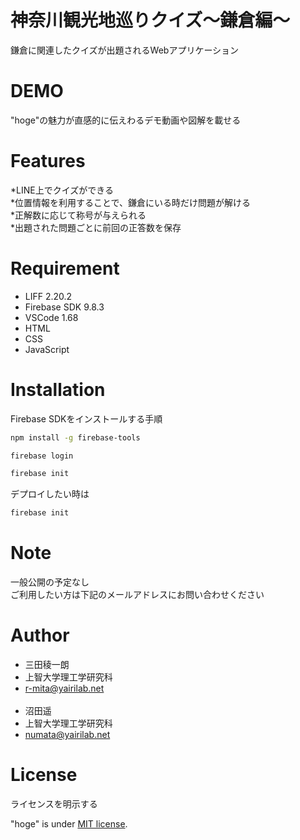 # 神奈川観光地巡りクイズ〜鎌倉編〜

鎌倉に関連したクイズが出題されるWebアプリケーション

# DEMO

"hoge"の魅力が直感的に伝えわるデモ動画や図解を載せる

# Features
*LINE上でクイズができる<br>
*位置情報を利用することで、鎌倉にいる時だけ問題が解ける<br>
*正解数に応じて称号が与えられる<br>
*出題された問題ごとに前回の正答数を保存


# Requirement

* LIFF 2.20.2
* Firebase SDK 9.8.3
* VSCode 1.68
* HTML
* CSS
* JavaScript

# Installation
Firebase SDKをインストールする手順
```bash
npm install -g firebase-tools
```
```bash
firebase login
```
```bash
firebase init
```
デプロイしたい時は
```bash
firebase init
```
# Note

一般公開の予定なし<br>
ご利用したい方は下記のメールアドレスにお問い合わせください

# Author

* 三田稜一朗
* 上智大学理工学研究科
* r-mita@yairilab.net<br><br>
* 沼田遥
* 上智大学理工学研究科
* numata@yairilab.net

# License
ライセンスを明示する

"hoge" is under [MIT license](https://en.wikipedia.org/wiki/MIT_License).

